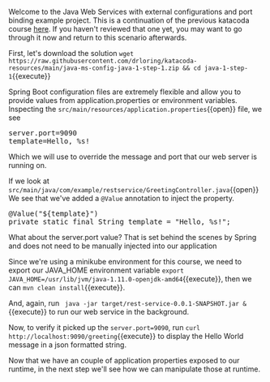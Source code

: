 Welcome to the Java Web Services with external configurations and port binding example project.  This is a continuation of the previous katacoda course [here](https://www.katacoda.com/ng-dloring/courses/java-ms/java-1).  If you haven't reviewed that one yet, you may want to go through it now and return to this scenario afterwards.

First, let's download the solution `wget https://raw.githubusercontent.com/drloring/katacoda-resources/main/java-ms-config-java-1-step-1.zip && cd java-1-step-1`{{execute}}

Spring Boot configuration files are extremely flexible and allow you to provide values from application.properties or environment variables.  Inspecting the `src/main/resources/application.properties`{{open}} file, we see
<pre>
server.port=9090
template=Hello, %s!
</pre>
Which we will use to override the message and port that our web server is running on.

If we look at `src/main/java/com/example/restservice/GreetingController.java`{{open}} We see that we've added a `@Value` annotation to inject the property.
<pre>
@Value("${template}")
private static final String template = "Hello, %s!";
</pre>

What about the server.port value?  That is set behind the scenes by Spring and does not need to be manually injected into our application

Since we're using a minikube environment for this course, we need to export our JAVA_HOME environment variable `export JAVA_HOME=/usr/lib/jvm/java-1.11.0-openjdk-amd64`{{execute}}, then we can `mvn clean install`{{execute}}.

And, again, run ` java -jar target/rest-service-0.0.1-SNAPSHOT.jar &`{{execute}} to run our web service in the background.

Now, to verify it picked up the `server.port=9090`, run `curl http://localhost:9090/greeting`{{execute}} to display the Hello World message in a json formatted string.

Now that we have an couple of application properties exposed to our runtime, in the next step we'll see how we can manipulate those at runtime.


